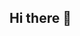 ## Hi there 👋

<!--
**valentinamazoo/Valentinamazoo** is a ✨ _special_ ✨ repository because its `README.md` (this file) appears on your GitHub profile.


- 🔭 I’m currently working on learning Python and applying it to various projects related to school and personal growth.
- 🌱 I’m currently learning how to command and use Python effectively.
- 👯 I’m looking to collaborate on Python-based projects that involve problem-solving.
- 🤔 I’m looking for help with expanding my coding skills and learning new programming techniques.
- 💬 Ask me about creative problem-solving and project ideas!
- 📫 How to reach me: valemazo1705@hotmail.com
- 😄 Pronouns: She/Her
- ⚡ Fun fact: I love to dance and spend time with my friends!
